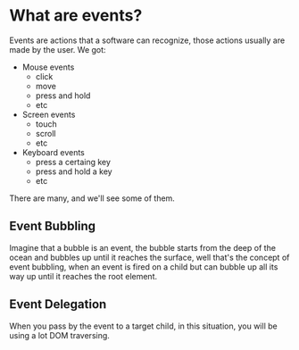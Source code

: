 # What are events?

Events are actions that a software can recognize, those actions usually are made by the user. We got:

* Mouse events
	* click
	* move
	* press and hold
	* etc
* Screen events
	* touch
	* scroll
	* etc
* Keyboard events
	* press a certaing key
	* press and hold a key
	* etc

There are many, and we'll see some of them.

## Event Bubbling

Imagine that a bubble is an event, the bubble starts from the deep of the ocean and bubbles up until it reaches the surface, well that's the concept of event bubbling, when an event is fired on a child but can bubble up all its way up until it reaches the root element.

## Event Delegation

When you pass by the event to a target child, in this situation, you will be using a lot DOM traversing.